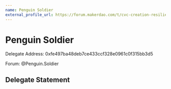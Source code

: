 ```yaml
---
name: Penguin Soldier
external_profile_url: https://forum.makerdao.com/t/cvc-creation-resiliency-cvc/20353
---
```


# Penguin Soldier
Delegate Address: 0xfe497ba48deb7ce433ccf328e0961c0f315bb3d5

Forum: @Penguin.Soldier

## Delegate Statement